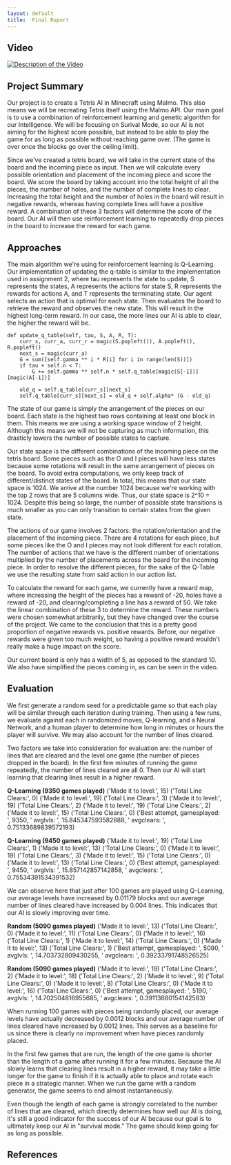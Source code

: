 ```yaml
---
layout: default
title:  Final Report
---
```


## Video

[![Description of the Video](https://img.youtube.com/vi/FI3aW0RabBg/0.jpg)](https://www.youtube.com/watch?v=FI3aW0RabBg)

## Project Summary

Our project is to create a Tetris AI in Minecraft using Malmo. This also means we will be recreating Tetris itself using the Malmo API. Our main goal is to use a combination of reinforcement learning and genetic algorithm for our Intelligence. We will be focusing on Surival Mode, so our AI is not aiming for the highest score possible, but instead to be able to play the game for as long as possible without reaching game over. (The game is over once the blocks go over the ceiling limit).

Since we've created a tetris board, we will take in the current state of the board and the incoming piece as input. Then we will calculate every possible orientation and placement of the incoming piece and score the board. We score the board by taking account into the total height of all the pieces, the number of holes, and the number of complete lines to clear. Increasing the total height and the number of holes in the board will result in negative rewards, whereas having complete lines will have a positive reward. A combination of these 3 factors will determine the score of the board. Our AI will then use reinforcement learning to repeatedly drop pieces in the board to increase the reward for each game.

## Approaches

The main algorithm we're using for reinforcement learning is Q-Learning. Our implementation of updating the q-table is similar to the implementation used in assignment 2, where tau represents the state to update, S represents the states, A represents the actions for state S, R represents the rewards for actions A, and T represents the terminating state. Our agent selects an action that is optimal for each state. Then evaluates the board to retrieve the reward and observes the new state. This will result in the highest long-term reward. In our case, the more lines our AI is able to clear, the higher the reward will be.

    def update_q_table(self, tau, S, A, R, T):
        curr_s, curr_a, curr_r = magic(S.popleft()), A.popleft(), R.popleft()
        next_s = magic(curr_a)
        G = sum([self.gamma ** i * R[i] for i in range(len(S))])
        if tau + self.n < T:
            G += self.gamma ** self.n * self.q_table[magic(S[-1])][magic(A[-1])]
        
        old_q = self.q_table[curr_s][next_s]
        self.q_table[curr_s][next_s] = old_q + self.alpha* (G - old_q)

The state of our game is simply the arrangement of the pieces on our board. Each state is the highest two rows containing at least one block in them. This means we are using a working space window of 2 height. Although this means we will not be capturing as much information, this drasticly lowers the number of possible states to capture. 

Our state space is the different combinations of the incoming piece on the tetris board. Some pieces such as the O and I pieces will have less states because some rotations will result in the same arrangement of pieces on the board. To avoid extra computations, we only keep track of different/distinct states of the board. In total, this means that our state space is 1024. We arrive at the number 1024 because we're working with the top 2 rows that are 5 columns wide. Thus, our state space is 2^10 = 1024. Despite this being so large, the number of possible state transitions is much smaller as you can only transition to certain states from the given state.

The actions of our game involves 2 factors: the rotation/orientation and the placement of the incoming piece. There are 4 rotations for each piece, but some pieces like the O and I pieces may not look different for each rotation. The number of actions that we have is the different number of orientations multiplied by the number of placements across the board for the incoming piece. In order to resolve the different pieces, for the sake of the Q-Table we use the resulting state from said action in our action list.

To calculate the reward for each game, we currently have a reward map, where increasing the height of the pieces has a reward of -20, holes have a reward of -20, and clearing/completing a line has a reward of 50. We take the linear combination of these 3 to determine the reward. These numbers were chosen somewhat arbitrarily, but they have changed over the course of the project. We came to the conclusion that this is a pretty good proportion of negative rewards vs. positive rewards. Before, our negative rewards were given too much weight, so having a positive reward wouldn't really make a huge impact on the score.

Our current board is only has a width of 5, as opposed to the standard 10. We also have simplified the pieces coming in, as can be seen in the video. 

## Evaluation

We first generate a random seed for a predictable game so that each play will be similar through each iteration during training.  Then using a few runs, we evaluate against each in randomized moves, Q-learning, and a Neural Network, and a human player to determine how long in minutes or hours the player will survive.  We may also account for the number of lines cleared.

Two factors we take into consideration for evaluation are: the number of lines that are cleared and the level one game (the number of pieces dropped in the board). In the first few minutes of running the game repeatedly, the number of lines cleared are all 0. Then our AI will start learning that clearing lines result in a higher reward.

**Q-Learning (9350 games played)**
    ('Made it to level:', 15)
    ('Total Line Clears:', 0)
    ('Made it to level:', 19)
    ('Total Line Clears:', 3)
    ('Made it to level:', 19)
    ('Total Line Clears:', 2)
    ('Made it to level:', 19)
    ('Total Line Clears:', 2)
    ('Made it to level:', 15)
    ('Total Line Clears:', 0)
    ('Best attempt, gamesplayed: ', 9350, ' avglvls: ', 15.845347593582888, ' avgclears: ', 0.75133689839572193)
    
**Q-Learning (9450 games played)**
    ('Made it to level:', 19)
    ('Total Line Clears:', 1)
    ('Made it to level:', 13)
    ('Total Line Clears:', 0)
    ('Made it to level:', 19)
    ('Total Line Clears:', 3)
    ('Made it to level:', 15)
    ('Total Line Clears:', 0)
    ('Made it to level:', 13)
    ('Total Line Clears:', 0)
    ('Best attempt, gamesplayed: ', 9450, ' avglvls: ', 15.857142857142858, ' avgclears: ', 0.75534391534391532)
    
We can observe here that just after 100 games are played using Q-Learning, our average levels have increased by 0.01179 blocks and our average number of lines cleared have increased by 0.004 lines. This indicates that our AI is slowly improving over time.

**Random (5090 games played)**
    ('Made it to level:', 13)
    ('Total Line Clears:', 0)
    ('Made it to level:', 11)
    ('Total Line Clears:', 0)
    ('Made it to level:', 16)
    ('Total Line Clears:', 1)
    ('Made it to level:', 14)
    ('Total Line Clears:', 0)
    ('Made it to level:', 13)
    ('Total Line Clears:', 1)
    ('Best attempt, gamesplayed: ', 5090, ' avglvls: ', 14.703732809430255, ' avgclears: ', 0.39233791748526525)

**Random (5090 games played)**
    ('Made it to level:', 19)
    ('Total Line Clears:', 2)
    ('Made it to level:', 18)
    ('Total Line Clears:', 2)
    ('Made it to level:', 9)
    ('Total Line Clears:', 0)
    ('Made it to level:', 8)
    ('Total Line Clears:', 0)
    ('Made it to level:', 16)
    ('Total Line Clears:', 0)
    ('Best attempt, gamesplayed: ', 5190, ' avglvls: ', 14.702504816955685, ' avgclears: ', 0.39113680154142583)

When running 100 games with pieces being randomly placed, our average levels have actually decreased by 0.0012 blocks and our average number of lines cleared have increased by 0.0012 lines. This serves as a baseline for us since there is clearly no improvement when have pieces randomly placed.

In the first few games that are run, the length of the one game is shorter than the length of a game after running it for a few minutes. Because the AI slowly learns that clearing lines result in a higher reward, it may take a little longer for the game to finish if it is actually able to place and rotate each piece in a strategic manner. When we run the game with a random generator, the game seems to end almost instantaneously.

Even though the length of each game is strongly correlated to the number of lines that are cleared, which directly determines how well our AI is doing, it's still a good indicator for the success of our AI because our goal is to ultimately keep our AI in "survival mode." The game should keep going for as long as possible.

## References

